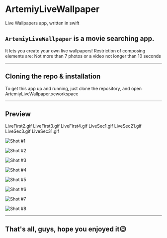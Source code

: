 # ArtemiyLiveWallpaper
Live Wallpapers app, written in swift

## ```ArtemiyLiveWallpaper``` is a movie searching app.
It lets you create your own live wallpapers! Restriction of composing elements are:
Not more than 7 photos or a video not longer than 10 seconds

---

## Cloning the repo & installation

To get this app up and running, just clone the repository, and open ArtemiyLiveWallpaper.xcworkspace

---

## Preview

 
 LiveFirst2.gif
 LiveFirst3.gif
 LiveFirst4.gif
 LiveSec1.gif
 LiveSec21.gif
 LiveSec3.gif
 LiveSec31.gif

![Shot #1](/images/LiveFirst1.gif)

![Shot #2](/images/LiveFirst2.gif)

![Shot #3](/images/LiveFirst3.gif)

![Shot #4](/images/LiveFirst4.gif)

![Shot #5](/images/LiveSec1.gif)

![Shot #6](/images/LiveSec21.gif)

![Shot #7](/images/LiveSec3.gif)

![Shot #8](/images/LiveSec31.gif)

---

## That's all, guys, hope you enjoyed it😉
